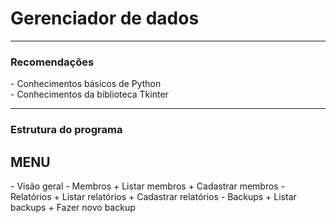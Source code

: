 <h1>Gerenciador de dados</h1>

<hr>

<h3>Recomendações</h3>
- Conhecimentos básicos de Python<br>
- Conhecimentos da biblioteca Tkinter

<hr>

<h3>Estrutura do programa</h3>

<h2>MENU</h2>
- Visão geral
- Membros
    + Listar membros
    + Cadastrar membros
- Relatórios
    + Listar relatórios
    + Cadastrar relatórios
- Backups
    + Listar backups
    + Fazer novo backup

